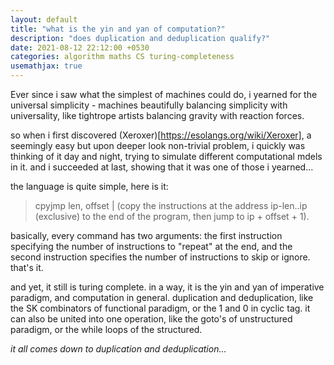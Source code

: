 ```yaml
---
layout: default
title: "what is the yin and yan of computation?"
description: "does duplication and deduplication qualify?"
date: 2021-08-12 22:12:00 +0530
categories: algorithm maths CS turing-completeness
usemathjax: true
---
```


Ever since i saw what the simplest of machines could do, i yearned for the universal simplicity - machines beautifully balancing simplicity with universality, like tightrope artists balancing gravity with reaction forces. 

so when i first discovered (Xeroxer)[https://esolangs.org/wiki/Xeroxer], a seemingly easy but upon deeper look non-trivial problem, i quickly was thinking of it day and night, trying to simulate different computational mdels in it. and i succeeded at last, showing that it was one of those i yearned...

the language is quite simple, here is it:
> cpyjmp len, offset | (copy the instructions at the address ip-len..ip (exclusive) to the end of the program, then jump to ip + offset + 1).

basically, every command has two arguments: the first instruction specifying the number of instructions to "repeat" at the end, and the second instruction specifies the number of instructions to skip or ignore. that's it.

and yet, it still is turing complete. in a way, it is the yin and yan of imperative paradigm, and computation in general. duplication and deduplication, like the SK combinators of functional paradigm, or the 1 and 0 in cyclic tag.
it can also be united into one operation, like the goto's of unstructured paradigm, or the while loops of the structured. 

_it all comes down to duplication and deduplication..._
